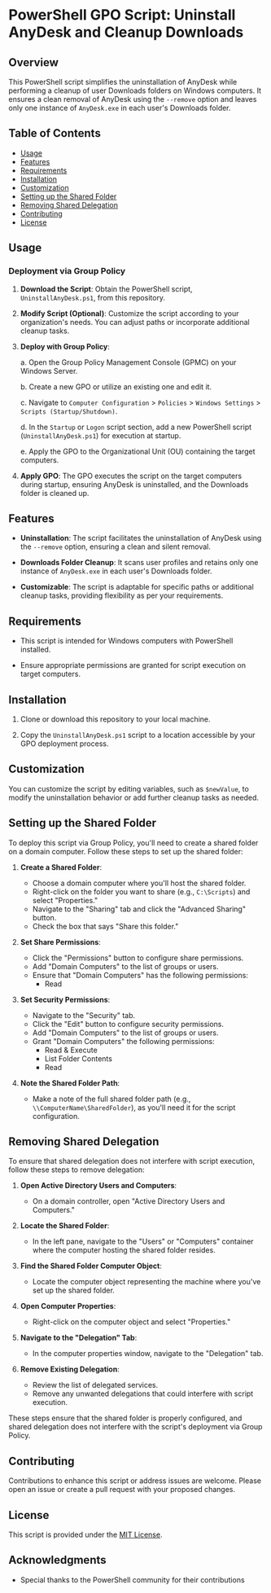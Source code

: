 # PowerShell GPO Script: Uninstall AnyDesk and Cleanup Downloads

## Overview

This PowerShell script simplifies the uninstallation of AnyDesk while performing a cleanup of user Downloads folders on Windows computers. It ensures a clean removal of AnyDesk using the `--remove` option and leaves only one instance of `AnyDesk.exe` in each user's Downloads folder.

## Table of Contents

- [Usage](#usage)
- [Features](#features)
- [Requirements](#requirements)
- [Installation](#installation)
- [Customization](#customization)
- [Setting up the Shared Folder](#setting-up-the-shared-folder)
- [Removing Shared Delegation](#removing-shared-delegation)
- [Contributing](#contributing)
- [License](#license)

## Usage

### Deployment via Group Policy

1. **Download the Script**: Obtain the PowerShell script, `UninstallAnyDesk.ps1`, from this repository.

2. **Modify Script (Optional)**: Customize the script according to your organization's needs. You can adjust paths or incorporate additional cleanup tasks.

3. **Deploy with Group Policy**:

   a. Open the Group Policy Management Console (GPMC) on your Windows Server.

   b. Create a new GPO or utilize an existing one and edit it.

   c. Navigate to `Computer Configuration` > `Policies` > `Windows Settings` > `Scripts (Startup/Shutdown)`.

   d. In the `Startup` or `Logon` script section, add a new PowerShell script (`UninstallAnyDesk.ps1`) for execution at startup.

   e. Apply the GPO to the Organizational Unit (OU) containing the target computers.

4. **Apply GPO**: The GPO executes the script on the target computers during startup, ensuring AnyDesk is uninstalled, and the Downloads folder is cleaned up.

## Features

- **Uninstallation**: The script facilitates the uninstallation of AnyDesk using the `--remove` option, ensuring a clean and silent removal.

- **Downloads Folder Cleanup**: It scans user profiles and retains only one instance of `AnyDesk.exe` in each user's Downloads folder.

- **Customizable**: The script is adaptable for specific paths or additional cleanup tasks, providing flexibility as per your requirements.

## Requirements

- This script is intended for Windows computers with PowerShell installed.

- Ensure appropriate permissions are granted for script execution on target computers.

## Installation

1. Clone or download this repository to your local machine.

2. Copy the `UninstallAnyDesk.ps1` script to a location accessible by your GPO deployment process.

## Customization

You can customize the script by editing variables, such as `$newValue`, to modify the uninstallation behavior or add further cleanup tasks as needed.

## Setting up the Shared Folder

To deploy this script via Group Policy, you'll need to create a shared folder on a domain computer. Follow these steps to set up the shared folder:

1. **Create a Shared Folder**:

   - Choose a domain computer where you'll host the shared folder.
   - Right-click on the folder you want to share (e.g., `C:\Scripts`) and select "Properties."
   - Navigate to the "Sharing" tab and click the "Advanced Sharing" button.
   - Check the box that says "Share this folder."

2. **Set Share Permissions**:

   - Click the "Permissions" button to configure share permissions.
   - Add "Domain Computers" to the list of groups or users.
   - Ensure that "Domain Computers" has the following permissions:
     - Read

3. **Set Security Permissions**:

   - Navigate to the "Security" tab.
   - Click the "Edit" button to configure security permissions.
   - Add "Domain Computers" to the list of groups or users.
   - Grant "Domain Computers" the following permissions:
     - Read & Execute
     - List Folder Contents
     - Read

4. **Note the Shared Folder Path**:

   - Make a note of the full shared folder path (e.g., `\\ComputerName\SharedFolder`), as you'll need it for the script configuration.

## Removing Shared Delegation

To ensure that shared delegation does not interfere with script execution, follow these steps to remove delegation:

1. **Open Active Directory Users and Computers**:

   - On a domain controller, open "Active Directory Users and Computers."

2. **Locate the Shared Folder**:

   - In the left pane, navigate to the "Users" or "Computers" container where the computer hosting the shared folder resides.

3. **Find the Shared Folder Computer Object**:

   - Locate the computer object representing the machine where you've set up the shared folder.

4. **Open Computer Properties**:

   - Right-click on the computer object and select "Properties."

5. **Navigate to the "Delegation" Tab**:

   - In the computer properties window, navigate to the "Delegation" tab.

6. **Remove Existing Delegation**:

   - Review the list of delegated services.
   - Remove any unwanted delegations that could interfere with script execution.

These steps ensure that the shared folder is properly configured, and shared delegation does not interfere with the script's deployment via Group Policy.

## Contributing

Contributions to enhance this script or address issues are welcome. Please open an issue or create a pull request with your proposed changes.

## License

This script is provided under the [MIT License](LICENSE).

## Acknowledgments

- Special thanks to the PowerShell community for their contributions
